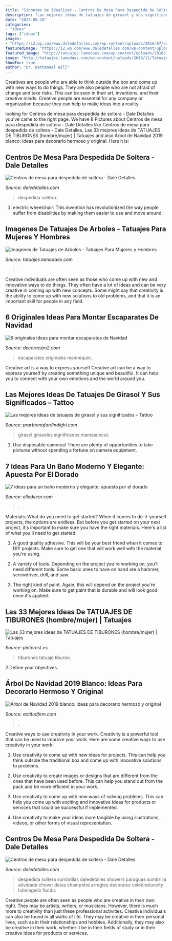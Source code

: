 ```yaml
---
title: "Sinonimo De Idealizar ~ Centros De Mesa Para Despedida De Soltera"
description: "Las mejores ideas de tatuajes de girasol y sus significados – tattoo"
date: "2023-08-28"
categories:
- "ideas"
tags: ["ideas"]
images:
- "https://i2.wp.com/www.daledetalles.com/wp-content/uploads/2016/07/centro-de-mesa-para-despedida-de-soltera28.jpg"
featuredImage: "https://i2.wp.com/www.daledetalles.com/wp-content/uploads/2016/07/centro-de-mesa-para-despedida-de-soltera28.jpg"
featured_image: "http://tatuajes.lamodaes.com/wp-content/uploads/2016/11/Tatuajes-de-Arboles-31.jpg"
image: "http://tatuajes.lamodaes.com/wp-content/uploads/2016/11/Tatuajes-de-Arboles-31.jpg"
ShowToc: true
author: "Dr. Nathanael Will"
---
```



Creatives are people who are able to think outside the box and come up with new ways to do things. They are also people who are not afraid of change and take risks. This can be seen in their art, inventions, and their creative minds. Creative people are essential for any company or organization because they can help to make ideas into a reality.

	

		
looking for Centros de mesa para despedida de soltera - Dale Detalles you've came to the right page. We have 8 Pictures about Centros de mesa para despedida de soltera - Dale Detalles like Centros de mesa para despedida de soltera - Dale Detalles, Las 33 mejores ideas de TATUAJES DE TIBURONES (hombre/mujer) | Tatuajes and also Árbol de Navidad 2019 blanco: ideas para decorarlo hermoso y original. Here it is:
		
    
## Centros De Mesa Para Despedida De Soltera - Dale Detalles

<img loading=lazy src="https://i2.wp.com/www.daledetalles.com/wp-content/uploads/2016/07/centro-de-mesa-para-despedida-de-soltera8.jpg" onerror="this.onerror=null;this.src='https://tse1.mm.bing.net/th?id=OIP.KzyxxjBWcaO3ara7y270YgHaMf&amp;pid=15.1';" alt="Centros de mesa para despedida de soltera - Dale Detalles">

_Source: daledetalles.com_

>despedida soltera. 

	

1) electric wheelchair: This invention has revolutionized the way people suffer from disabilities by making them easier to use and move around.

    
## Imagenes De Tatuajes De Arboles - Tatuajes Para Mujeres Y Hombres

<img loading=lazy src="http://tatuajes.lamodaes.com/wp-content/uploads/2016/11/Tatuajes-de-Arboles-31.jpg" onerror="this.onerror=null;this.src='https://tse1.mm.bing.net/th?id=OIP._c4mhVRFF5SU_84XqDzdWgHaKu&amp;pid=15.1';" alt="Imagenes de Tatuajes de Arboles - Tatuajes Para Mujeres y Hombres">

_Source: tatuajes.lamodaes.com_

>. 

	

Creative individuals are often seen as those who come up with new and innovative ways to do things. They often have a lot of ideas and can be very creative in coming up with new concepts. Some might say that creativity is the ability to come up with new solutions to old problems, and that it is an important skill for people in any field.

    
## 6 Originales Ideas Para Montar Escaparates De Navidad

<img loading=lazy src="https://decoracion2.com/imagenes/2016/11/escaparates-de-navidad-manequinn-5.jpg" onerror="this.onerror=null;this.src='https://tse2.mm.bing.net/th?id=OIP.JFa_rU_k9yVibyLJL5NQFgAAAA&amp;pid=15.1';" alt="6 originales ideas para montar escaparates de Navidad">

_Source: decoracion2.com_

>escaparates originales mannequin. 

	

Creative art is a way to express yourself
Creative art can be a way to express yourself by creating something unique and beautiful. It can help you to connect with your own emotions and the world around you.

    
## Las Mejores Ideas De Tatuajes De Girasol Y Sus Significados – Tattoo

<img loading=lazy src="http://prarthonafardindighi.com/wp-content/uploads/2021/04/15-88.jpg" onerror="this.onerror=null;this.src='https://tse1.mm.bing.net/th?id=OIP.rh72AbxWWKRsCRiITcN0jAHaHa&amp;pid=15.1';" alt="Las mejores ideas de tatuajes de girasol y sus significados – Tattoo">

_Source: prarthonafardindighi.com_

>girasol girasoles significados mamasuncut. 

	

1. Use disposable cameras! There are plenty of opportunities to take pictures without spending a fortune on camera equipment.

    
## 7 Ideas Para Un Baño Moderno Y Elegante: Apuesta Por El Dorado

<img loading=lazy src="https://hips.hearstapps.com/hmg-prod.s3.amazonaws.com/images/ban-o-moderno-rosa-nood-co-1597831117.jpg?crop=1.00xw:0.804xh;0,0.147xh&amp;resize=640:*" onerror="this.onerror=null;this.src='https://tse3.mm.bing.net/th?id=OIP.rpcgf5F1usg2nYmwBaaiRwHaHc&amp;pid=15.1';" alt="7 ideas para un baño moderno y elegante: apuesta por el dorado">

_Source: elledecor.com_

>. 

	

Materials: What do you need to get started?
When it comes to do-it-yourself projects, the options are endless. But before you get started on your next project, it's important to make sure you have the right materials. Here's a list of what you'll need to get started:
1. A good quality adhesive. This will be your best friend when it comes to DIY projects. Make sure to get one that will work well with the material you're using.

2. A variety of tools. Depending on the project you're working on, you'll need different tools. Some basic ones to have on hand are a hammer, screwdriver, drill, and saw.

3. The right kind of paint. Again, this will depend on the project you're working on. Make sure to get paint that is durable and will look good once it's applied.


    
## Las 33 Mejores Ideas De TATUAJES DE TIBURONES (hombre/mujer) | Tatuajes

<img loading=lazy src="https://i.pinimg.com/736x/f2/55/05/f25505a95eee21b5c3c191323543b37a.jpg" onerror="this.onerror=null;this.src='https://tse1.mm.bing.net/th?id=OIP.sX6iuVRDuQVA15fAkPL8BgHaHh&amp;pid=15.1';" alt="Las 33 mejores ideas de TATUAJES DE TIBURONES (hombre/mujer) | Tatuajes">

_Source: pinterest.es_

>tiburones tatuaje tiburón. 

	

2.Define your objectives.

    
## Árbol De Navidad 2019 Blanco: Ideas Para Decorarlo Hermoso Y Original

<img loading=lazy src="https://cdn2.actitudfem.com/media/files/media/files/arbol-de-navidad-2019-blanco-8.jpg" onerror="this.onerror=null;this.src='https://tse4.mm.bing.net/th?id=OIP.OOs6Q4TzhIpMRh5lreh1KwHaKf&amp;pid=15.1';" alt="Árbol de Navidad 2019 blanco: ideas para decorarlo hermoso y original">

_Source: actitudfem.com_

>. 

	

Creative ways to use creativity in your work.
Creativity is a powerful tool that can be used to improve your work. Here are some creative ways to use creativity in your work:
1. Use creativity to come up with new ideas for projects. This can help you think outside the traditional box and come up with innovative solutions to problems.

2. Use creativity to create images or designs that are different from the ones that have been used before. This can help you stand out from the pack and be more efficient in your work.

3. Use creativity to come up with new ways of solving problems. This can help you come up with exciting and innovative ideas for products or services that could be successful if implemented.

4. Use creativity to make your ideas more tangible by using illustrations, videos, or other forms of visual representation.

    
## Centros De Mesa Para Despedida De Soltera - Dale Detalles

<img loading=lazy src="https://i2.wp.com/www.daledetalles.com/wp-content/uploads/2016/07/centro-de-mesa-para-despedida-de-soltera28.jpg" onerror="this.onerror=null;this.src='https://tse2.mm.bing.net/th?id=OIP.QBaJREfwti4Wof6ADOyndQHaJ6&amp;pid=15.1';" alt="Centros de mesa para despedida de soltera - Dale Detalles">

_Source: daledetalles.com_

>despedida soltera sombrillas daledetalles showers paraguas sombrilla atividade chover deixa champetre arreglos decoraiso celebrationcity hdimagelib fbcdn. 

	

Creative people are often seen as people who are creative in their own right. They may be artists, writers, or musicians. However, there is much more to creativity than just these professional activities. Creative individuals can also be found in all walks of life. They may be creative in their personal lives, such as in their relationships and hobbies. Additionally, they may also be creative in their work, whether it be in their fields of study or in their creative ideas for products or services.

